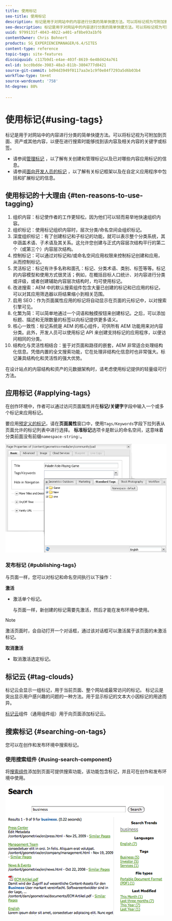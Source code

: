 ```yaml
---
title: 使用标记
seo-title: 使用标记
description: 标记是用于对网站中的内容进行分类的简单快捷方法。可以将标记视为可附加到页面、资产或其他内容，以便在进行搜索时能够找到该内容及相关内容的关键字或标签。
seo-description: 标记是用于对网站中的内容进行分类的简单快捷方法。可以将标记视为可附加到页面、资产或其他内容，以便在进行搜索时能够找到该内容及相关内容的关键字或标签。
uuid: 9799131f-4043-4022-a401-af8be93a1bf6
contentOwner: Chris Bohnert
products: SG_EXPERIENCEMANAGER/6.4/SITES
content-type: reference
topic-tags: site-features
discoiquuid: c117b9d1-e4ae-403f-8619-6e48d424a761
exl-id: bcc0bdde-3983-48a3-811b-3804777d8421
source-git-commit: bd94d3949f0117aa3e1c9f0e84f7293a5d6b03b4
workflow-type: tm+mt
source-wordcount: '758'
ht-degree: 80%

---
```


# 使用标记{#using-tags}

标记是用于对网站中的内容进行分类的简单快捷方法。可以将标记视为可附加到页面、资产或其他内容，以便在进行搜索时能够找到该内容及相关内容的关键字或标签。

* 请参阅[管理标记](/help/sites-administering/tags.md) ，以了解有关创建和管理标记以及已对哪些内容应用标记的信息。
* 请参阅[面向开发人员的标记](/help/sites-developing/tags.md) ，以了解有关标记框架以及在自定义应用程序中包括和扩展标记的信息。

## 使用标记的十大理由 {#ten-reasons-to-use-tagging}

1. 组织内容：标记使作者的工作更轻松，因为他们可以轻而易举地快速组织内容。
1. 组织标记：使用标记组织内容时，层次分类/命名空间会组织标记。
1. 深度组织标记：有了创建标记和子标记的功能，就可以表示整个分类系统，其中涵盖术语、子术语及其关系。这允许您创建与正式内容层次结构平行的第二个（或第三个）内容层次结构。
1. 控制标记：可以通过对标记和/或命名空间应用权限来控制标记创建和应用，从而控制标记。
1. 灵活标记：标记有许多名称和面孔：标记、分类术语、类别、标签等等。标记的内容模型和使用方式很灵活；例如，在概括目标人口统计、对内容进行分类或评级，或者创建辅助内容层次结构时，均可使用标记。
1. 改进搜索：AEM 中的默认搜索组件包含大量已创建的标记和已应用的标记，可以对其应用筛选器以将结果缩小到相关范围。
1. 启用 SEO：作为页面属性应用的标记将自动显示在页面的元标记中，以对搜索引擎可见。
1. 化繁为简：可以简单地通过一个词语和触摸按钮来创建标记。之后，可以添加标题、描述和无限数量的标签以向标记提供更多语义。
1. 核心一致性：标记系统是 AEM 的核心组件，可供所有 AEM 功能用来对内容分类。此外，开发人员可以使用标记 API 来创建支持标记的应用程序，以便访问相同的分类。
1. 结构化与灵活性相结合：鉴于对页面和路径的嵌套，AEM 非常适合处理结构化信息。凭借内置的全文搜索功能，它在处理非结构化信息时也非常强大。标记兼具结构化和灵活性的强大优势。

在设计站点的内容结构和资产的元数据架构时，请考虑使用标记提供的轻量级可行方法。

## 应用标记  {#applying-tags}

在创作环境中，作者可以通过访问页面属性并在&#x200B;**标记/关键字**&#x200B;字段中输入一个或多个标记来应用标记。

要应用[预定义的标记](/help/sites-administering/tags.md)，请在&#x200B;**页面属性**&#x200B;窗口中，使用`Tags/Keywords`字段下拉列表从页面允许的标记列表中进行选择。 **标准标记**&#x200B;选项卡是默认的命名空间，这意味着分类前面没有前缀`namespace-string:`。

![chlimage_1-2](assets/chlimage_1-2.png)

### 发布标记 {#publishing-tags}

与页面一样，您可以对标记和命名空间执行以下操作：

**激活**

* 激活单个标记。

   与页面一样，新创建的标记需要先激活，然后才能在发布环境中使用。

>[!NOTE]
>
>激活页面时，会自动打开一个对话框，通过该对话框可以激活属于该页面的未激活标记。

**取消激活**

* 取消激活选定标记。

## 标记云 {#tag-clouds}

标记云会显示一组标记，用于当前页面、整个网站或最常访问的标记。 标记云是突出显示用户感兴趣的问题的一种方法。用于显示标记的文本大小因标记的用途而异。

[标记云](/help/sites-classic-ui-authoring/classic-page-author-edit-mode.md#tag-cloud)组件（通用组件组）用于向页面添加标记云。

## 搜索标记  {#searching-on-tags}

您可以在创作和发布环境中搜索标记。

### 使用搜索组件  {#using-search-component}

将[搜索组件](/help/sites-classic-ui-authoring/classic-page-author-edit-mode.md#search)添加到页面可提供搜索功能，该功能包含标记，并且可在创作和发布环境中使用。

![chlimage_1-3](assets/chlimage_1-3.png)
